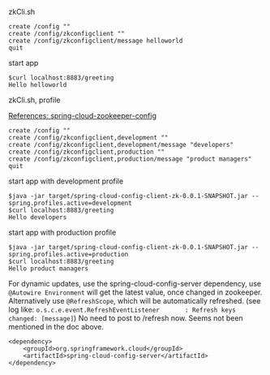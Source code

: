 
zkCli.sh

	create /config ""
	create /config/zkconfigclient ""
	create /config/zkconfigclient/message helloworld
	quit



start app

	$curl localhost:8883/greeting
	Hello helloworld
	

zkCli.sh, profile

[References: spring-cloud-zookeeper-config](http://cloud.spring.io/spring-cloud-zookeeper/spring-cloud-zookeeper.html#spring-cloud-zookeeper-config)
	
	create /config ""
	create /config/zkconfigclient,development ""
	create /config/zkconfigclient,development/message "developers"
	create /config/zkconfigclient,production ""
	create /config/zkconfigclient,production/message "product managers"
	quit
	

start app with development profile

	$java -jar target/spring-cloud-config-client-zk-0.0.1-SNAPSHOT.jar --spring.profiles.active=development
	$curl localhost:8883/greeting
	Hello developers
	
	
start app with production profile

	$java -jar target/spring-cloud-config-client-zk-0.0.1-SNAPSHOT.jar --spring.profiles.active=production
	$curl localhost:8883/greeting
	Hello product managers
	
	
For dynamic updates, use the spring-cloud-config-server dependency, use ```@Autowire Environment``` will get the latest value, once changed in zookeeper.
Alternatively use ```@RefreshScope```, which will be automatically refreshed. (see log like: ```o.s.c.e.event.RefreshEventListener       : Refresh keys changed: [message]```)
No need to post to /refresh now. Seems not been mentioned in the doc above. 

    
    <dependency>
        <groupId>org.springframework.cloud</groupId>
        <artifactId>spring-cloud-config-server</artifactId>
    </dependency>
    
